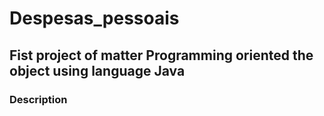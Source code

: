 # Despesas_pessoais

## Fist project of matter Programming oriented the object using language Java


### Description 


